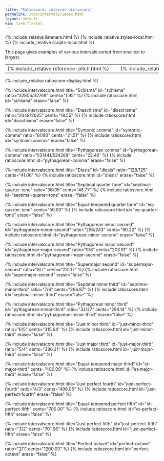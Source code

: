 ```yaml
---
title: "Ratioscore: interval dictionary"
permalink: /doc/intervals/index.html
layout: default
vim: ts=8:ft=html
---
```


{% include_relative listeners.html %}
{% include_relative styles-local.html %}
{% include_relative scripts-local.html %}

This page gives examples of various intervals sorted from smallest to 
largest.

<table>
<tr>
<td>
<nobr>
{% include_relative reference-pitch.html %}
</nobr>
</td>
<td style="padding-left:30px" >
<nobr>
{% include_relative instrument.html %}
</nobr>
</td>
<td style="padding-left:30px" >
<nobr>
{% include_relative tempo.html %}
</nobr>
</td>
</tr>
</table>
{% include_relative ratioscore-display.html %}



{% include intervalscore.html
	title="Schisma"
	id="schisma"
	ratio="32805/32768"
	cents="1.95"
%}
{% include ratioscore.html id="schisma" erase="false" %}



{% include intervalscore.html
	title="Diaschisma"
	id="diaschisma"
	ratio="2048/2025"
	cents="19.55"
%}
{% include ratioscore.html id="diaschisma" erase="false" %}



{% include intervalscore.html
	title="Syntonic comma"
	id="syntonic-comma"
	ratio="81/80"
	cents="21.51"
%}
{% include ratioscore.html id="syntonic-comma" erase="false" %}



{% include intervalscore.html
	title="Pythagorean comma"
	id="pythagorean-comma"
	ratio="531441/524288"
	cents="23.46"
%}
{% include ratioscore.html id="pythagorean-comma" erase="false" %}



{% include intervalscore.html
	title="Diesis"
	id="diesis"
	ratio="128/125"
	cents="41.06"
%}
{% include ratioscore.html id="diesis" erase="false" %}



{% include intervalscore.html
	title="Septimal quarter tone"
	id="septimal-quarter-tone"
	ratio="36/35"
	cents="48.77"
%}
{% include ratioscore.html id="septimal-quarter-tone" erase="false" %}



{% include intervalscore.html
	title="Equal-tempered  quarter tone"
	id="eq-quarter-tone"
	cents="50.00"
%}
{% include ratioscore.html id="eq-quarter-tone" erase="false" %}



{% include intervalscore.html
	title="Pythagorean minor second"
	id="pythagorean-minor-second"
	ratio="256/243"
	cents="90.22"
%}
{% include ratioscore.html id="pythagorean-minor-second" erase="false" %}



{% include intervalscore.html
	title="Pythagorean major second"
	id="pythagorean-major-second"
	ratio="9/8"
	cents="203.91"
%}
{% include ratioscore.html id="pythagorean-major-second" erase="false" %}



{% include intervalscore.html
	title="Supermajor second"
	id="supermajor-second"
	ratio="8/7"
	cents="231.17"
%}
{% include ratioscore.html id="supermajor-second" erase="false" %}



{% include intervalscore.html
	title="Septimal minor third"
	id="septimal-minor-third"
	ratio="7/6"
	cents="266.87"
%}
{% include ratioscore.html id="septimal-minor-third" erase="false" %}



{% include intervalscore.html
	title="Pythagorean minor third"
	id="pythagorean-minor-third"
	ratio="32/27"
	cents="294.14"
%}
{% include ratioscore.html id="pythagorean-minor-third" erase="false" %}



{% include intervalscore.html
	title="Just minor third"
	id="just-minor-third"
	ratio="6/5"
	cents="315.64"
%}
{% include ratioscore.html id="just-minor-third" erase="false" %}



{% include intervalscore.html
	title="Just major third"
	id="just-major-third"
	ratio="5/4"
	cents="386.31"
%}
{% include ratioscore.html id="just-major-third" erase="false" %}


{% include intervalscore.html
	title="Equal-tempered major third"
	id="et-major-third"
	cents="400.00"
%}
{% include ratioscore.html id="et-major-third" erase="false" %}


{% include intervalscore.html
	title="Just perfect fourth"
	id="just-perfect-fourth"
	ratio="4/3"
	cents="498.05"
%}
{% include ratioscore.html id="just-perfect-fourth" erase="false" %}



{% include intervalscore.html
	title="Equal-tempered perfect fifth"
	id="et-perfect-fifth"
	cents="700.00"
%}
{% include ratioscore.html id="et-perfect-fifth" erase="false" %}



{% include intervalscore.html
	title="Just perfect fifth"
	id="just-perfect-fifth"
	ratio="3/2"
	cents="701.96"
%}
{% include ratioscore.html id="just-perfect-fifth" erase="false" %}



{% include intervalscore.html
	title="Perfect octave"
	id="perfect-octave"
	ratio="2/1"
	cents="1200.00"
%}
{% include ratioscore.html id="perfect-octave" erase="false" %}



